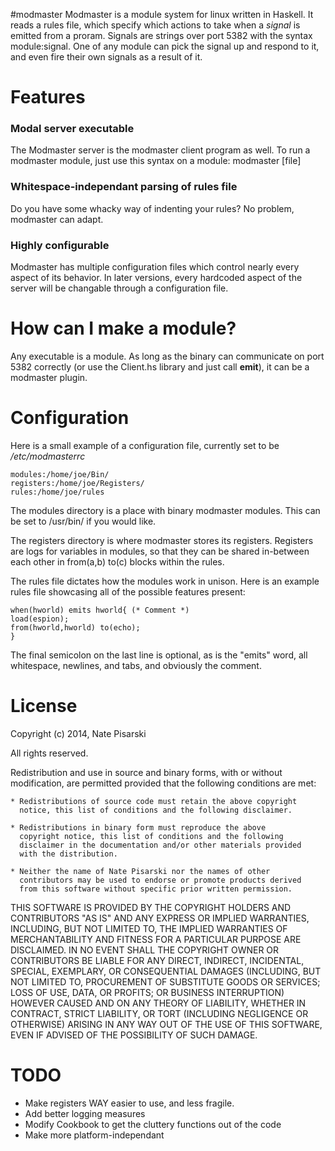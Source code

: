 #modmaster
Modmaster is a module system for linux written in Haskell. It reads a rules file, which specify which actions to take when a *signal* is emitted from a proram. Signals are strings over port 5382 with the syntax module:signal. One of any module can pick the signal up and respond to it, and even fire their own signals as a result of it.

# Features
### Modal server executable
The Modmaster server is the modmaster client program as well. To run a modmaster module, just use this syntax on a module:
	modmaster [file]
### Whitespace-independant parsing of rules file
Do you have some whacky way of indenting your rules? No problem, modmaster can adapt.
### Highly configurable
Modmaster has multiple configuration files which control nearly every aspect of its behavior. In later versions, every hardcoded aspect of the server will be changable through a configuration file.

# How can I make a module?
Any executable is a module. As long as the binary can communicate on port 5382 correctly (or use the Client.hs library and just call **emit**), it can be a modmaster plugin.

# Configuration
Here is a small example of a configuration file, currently set to be */etc/modmasterrc*

	modules:/home/joe/Bin/
	registers:/home/joe/Registers/
	rules:/home/joe/rules

The modules directory is a place with binary modmaster modules. This can be set to /usr/bin/ if you would like.

The registers directory is where modmaster stores its registers. Registers are logs for variables in modules, so that they can be shared in-between each other in from(a,b) to(c) blocks within the rules.

The rules file dictates how the modules work in unison. Here is an example rules file showcasing all of the possible features present:

	when(hworld) emits hworld{ (* Comment *)
	load(espion);
	from(hworld,hworld) to(echo);
	}

The final semicolon on the last line is optional, as is the "emits" word, all whitespace, newlines, and tabs, and obviously the comment.

# License
Copyright (c) 2014, Nate Pisarski

All rights reserved.

Redistribution and use in source and binary forms, with or without
modification, are permitted provided that the following conditions are met:

    * Redistributions of source code must retain the above copyright
      notice, this list of conditions and the following disclaimer.

    * Redistributions in binary form must reproduce the above
      copyright notice, this list of conditions and the following
      disclaimer in the documentation and/or other materials provided
      with the distribution.

    * Neither the name of Nate Pisarski nor the names of other
      contributors may be used to endorse or promote products derived
      from this software without specific prior written permission.

THIS SOFTWARE IS PROVIDED BY THE COPYRIGHT HOLDERS AND CONTRIBUTORS
"AS IS" AND ANY EXPRESS OR IMPLIED WARRANTIES, INCLUDING, BUT NOT
LIMITED TO, THE IMPLIED WARRANTIES OF MERCHANTABILITY AND FITNESS FOR
A PARTICULAR PURPOSE ARE DISCLAIMED. IN NO EVENT SHALL THE COPYRIGHT
OWNER OR CONTRIBUTORS BE LIABLE FOR ANY DIRECT, INDIRECT, INCIDENTAL,
SPECIAL, EXEMPLARY, OR CONSEQUENTIAL DAMAGES (INCLUDING, BUT NOT
LIMITED TO, PROCUREMENT OF SUBSTITUTE GOODS OR SERVICES; LOSS OF USE,
DATA, OR PROFITS; OR BUSINESS INTERRUPTION) HOWEVER CAUSED AND ON ANY
THEORY OF LIABILITY, WHETHER IN CONTRACT, STRICT LIABILITY, OR TORT
(INCLUDING NEGLIGENCE OR OTHERWISE) ARISING IN ANY WAY OUT OF THE USE
OF THIS SOFTWARE, EVEN IF ADVISED OF THE POSSIBILITY OF SUCH DAMAGE.

# TODO
* Make registers WAY easier to use, and less fragile.
* Add better logging measures
* Modify Cookbook to get the cluttery functions out of the code
* Make more platform-independant
